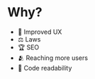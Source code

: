 # Why?
- 🔆 Improved UX
- ⚖️ Laws
- 🏆 SEO
- 🫂 Reaching more users
- 🚧 Code readability

<!--
SEO, Laws, inclusiveness, intuitiveness, better UX
https://www.who.int/health-topics/disability#tab=tab_1
-->
